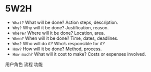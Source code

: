 # 5W2H

- `What?` What will be done? Action steps, description.
- `Why?` Why will it be done? Justification, reason.
- `Where?` Where will it be done? Location, area.
- `When?` When will it be done? Time, dates, deadlines.
- `Who?` Who will do it? Who’s responsible for it?
- `How?` How will it be done? Method, process.
- `How much?` What will it cost to make? Costs or expenses involved.

用户角色
流程
功能